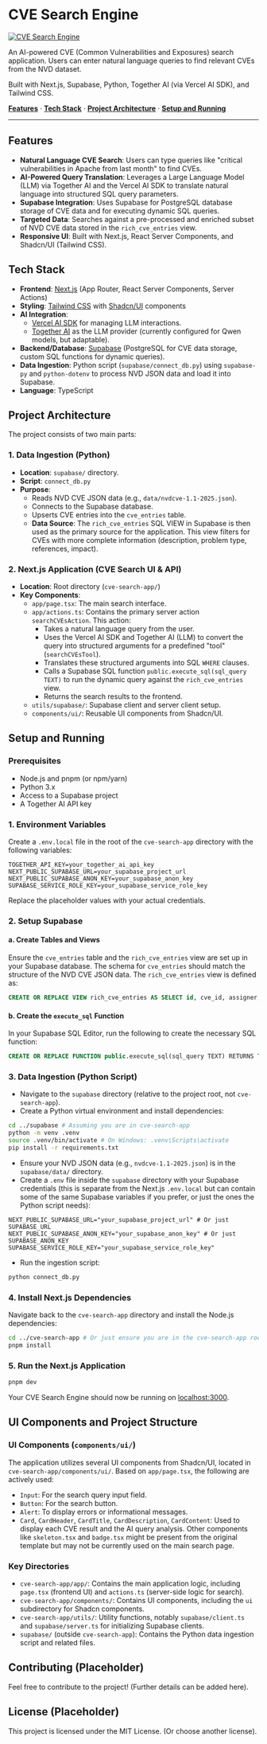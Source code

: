 # CVE Search Engine

[![CVE Search Engine](cve-search-app/public/placholder.png)](https://github.com/YOUR_USERNAME/cve-search-app)

An AI-powered CVE (Common Vulnerabilities and Exposures) search application. Users can enter natural language queries to find relevant CVEs from the NVD dataset.

Built with Next.js, Supabase, Python, Together AI (via Vercel AI SDK), and Tailwind CSS.

[**Features**](#features) · [**Tech Stack**](#tech-stack) · [**Project Architecture**](#project-architecture) · [**Setup and Running**](#setup-and-running)

---
## Features
- **Natural Language CVE Search**: Users can type queries like "critical vulnerabilities in Apache from last month" to find CVEs.
- **AI-Powered Query Translation**: Leverages a Large Language Model (LLM) via Together AI and the Vercel AI SDK to translate natural language into structured SQL query parameters.
- **Supabase Integration**: Uses Supabase for PostgreSQL database storage of CVE data and for executing dynamic SQL queries.
- **Targeted Data**: Searches against a pre-processed and enriched subset of NVD CVE data stored in the `rich_cve_entries` view.
- **Responsive UI**: Built with Next.js, React Server Components, and Shadcn/UI (Tailwind CSS).

## Tech Stack
- **Frontend**: [Next.js](https://nextjs.org) (App Router, React Server Components, Server Actions)
- **Styling**: [Tailwind CSS](https://tailwindcss.com) with [Shadcn/UI](https://ui.shadcn.com) components
- **AI Integration**:
  - [Vercel AI SDK](https://sdk.vercel.ai/docs) for managing LLM interactions.
  - [Together AI](https://www.together.ai/) as the LLM provider (currently configured for Qwen models, but adaptable).
- **Backend/Database**: [Supabase](https://supabase.io) (PostgreSQL for CVE data storage, custom SQL functions for dynamic queries).
- **Data Ingestion**: Python script (`supabase/connect_db.py`) using `supabase-py` and `python-dotenv` to process NVD JSON data and load it into Supabase.
- **Language**: TypeScript

## Project Architecture
The project consists of two main parts:

### 1. Data Ingestion (Python)
- **Location**: `supabase/` directory.
- **Script**: `connect_db.py`
- **Purpose**:
  - Reads NVD CVE JSON data (e.g., `data/nvdcve-1.1-2025.json`).
  - Connects to the Supabase database.
  - Upserts CVE entries into the `cve_entries` table.
  - **Data Source**: The `rich_cve_entries` SQL VIEW in Supabase is then used as the primary source for the application. This view filters for CVEs with more complete information (description, problem type, references, impact).

### 2. Next.js Application (CVE Search UI & API)
- **Location**: Root directory (`cve-search-app/`)
- **Key Components**:
  - `app/page.tsx`: The main search interface.
  - `app/actions.ts`: Contains the primary server action `searchCVEsAction`. This action:
    - Takes a natural language query from the user.
    - Uses the Vercel AI SDK and Together AI (LLM) to convert the query into structured arguments for a predefined "tool" (`searchCVEsTool`).
    - Translates these structured arguments into SQL `WHERE` clauses.
    - Calls a Supabase SQL function `public.execute_sql(sql_query TEXT)` to run the dynamic query against the `rich_cve_entries` view.
    - Returns the search results to the frontend.
  - `utils/supabase/`: Supabase client and server client setup.
  - `components/ui/`: Reusable UI components from Shadcn/UI.

## Setup and Running

### Prerequisites
- Node.js and pnpm (or npm/yarn)
- Python 3.x
- Access to a Supabase project
- A Together AI API key

### 1. Environment Variables
Create a `.env.local` file in the root of the `cve-search-app` directory with the following variables:
```env
TOGETHER_API_KEY=your_together_ai_api_key
NEXT_PUBLIC_SUPABASE_URL=your_supabase_project_url
NEXT_PUBLIC_SUPABASE_ANON_KEY=your_supabase_anon_key
SUPABASE_SERVICE_ROLE_KEY=your_supabase_service_role_key
```
Replace the placeholder values with your actual credentials.

### 2. Setup Supabase
#### a. Create Tables and Views
Ensure the `cve_entries` table and the `rich_cve_entries` view are set up in your Supabase database. The schema for `cve_entries` should match the structure of the NVD CVE JSON data. The `rich_cve_entries` view is defined as:
```sql
CREATE OR REPLACE VIEW rich_cve_entries AS SELECT id, cve_id, assigner, problem_type_data, references_data, description_text, description_data_full, configurations_data, impact_data, published_date, last_modified_date, raw_cve_item, created_at, updated_at FROM cve_entries WHERE (problem_type_data IS NOT NULL AND problem_type_data -> 0 -> 'description' -> 0 IS NOT NULL) AND (description_text IS NOT NULL AND description_text != '') AND (references_data IS NOT NULL AND references_data -> 0 IS NOT NULL) AND (impact_data IS NOT NULL AND impact_data::text != '{}');
```
#### b. Create the `execute_sql` Function
In your Supabase SQL Editor, run the following to create the necessary SQL function:
```sql
CREATE OR REPLACE FUNCTION public.execute_sql(sql_query TEXT) RETURNS TABLE ( cve_id TEXT, description_text TEXT, published_date TIMESTAMPTZ, last_modified_date TIMESTAMPTZ, assigner TEXT, impact_data JSONB, references_data JSONB, problem_type_data JSONB ) LANGUAGE plpgsql AS $$ BEGIN RETURN QUERY EXECUTE sql_query; END; $$;
```

### 3. Data Ingestion (Python Script)
- Navigate to the `supabase` directory (relative to the project root, not `cve-search-app`).
- Create a Python virtual environment and install dependencies:
```bash
cd ../supabase # Assuming you are in cve-search-app
python -m venv .venv
source .venv/bin/activate # On Windows: .venv\Scripts\activate
pip install -r requirements.txt
```
- Ensure your NVD JSON data (e.g., `nvdcve-1.1-2025.json`) is in the `supabase/data/` directory.
- Create a `.env` file inside the `supabase` directory with your Supabase credentials (this is separate from the Next.js `.env.local` but can contain some of the same Supabase variables if you prefer, or just the ones the Python script needs):
```env
NEXT_PUBLIC_SUPABASE_URL="your_supabase_project_url" # Or just SUPABASE_URL
NEXT_PUBLIC_SUPABASE_ANON_KEY="your_supabase_anon_key" # Or just SUPABASE_ANON_KEY
SUPABASE_SERVICE_ROLE_KEY="your_supabase_service_role_key"
```
- Run the ingestion script:
```bash
python connect_db.py
```

### 4. Install Next.js Dependencies
Navigate back to the `cve-search-app` directory and install the Node.js dependencies:
```bash
cd ../cve-search-app # Or just ensure you are in the cve-search-app root
pnpm install
```

### 5. Run the Next.js Application
```bash
pnpm dev
```
Your CVE Search Engine should now be running on [localhost:3000](http://localhost:3000/).

## UI Components and Project Structure

### UI Components (`components/ui/`)
The application utilizes several UI components from Shadcn/UI, located in `cve-search-app/components/ui/`. Based on `app/page.tsx`, the following are actively used:
- `Input`: For the search query input field.
- `Button`: For the search button.
- `Alert`: To display errors or informational messages.
- `Card`, `CardHeader`, `CardTitle`, `CardDescription`, `CardContent`: Used to display each CVE result and the AI query analysis. Other components like `skeleton.tsx` and `badge.tsx` might be present from the original template but may not be currently used on the main search page.

### Key Directories
- `cve-search-app/app/`: Contains the main application logic, including `page.tsx` (frontend UI) and `actions.ts` (server-side logic for search).
- `cve-search-app/components/`: Contains UI components, including the `ui` subdirectory for Shadcn components.
- `cve-search-app/utils/`: Utility functions, notably `supabase/client.ts` and `supabase/server.ts` for initializing Supabase clients.
- `supabase/` (outside `cve-search-app`): Contains the Python data ingestion script and related files.

## Contributing (Placeholder)
Feel free to contribute to the project! (Further details can be added here).

## License (Placeholder)
This project is licensed under the MIT License. (Or choose another license). 



